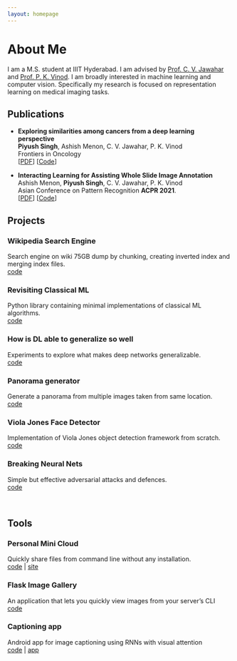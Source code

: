 ```yaml
---
layout: homepage
---
```


# About Me

I am a M.S. student at IIIT Hyderabad. I am advised by [Prof. C. V. Jawahar](https://faculty.iiit.ac.in/~jawahar/) and [Prof. P. K. Vinod](https://faculty.iiit.ac.in/~vinod.pk).
I am broadly interested in machine learning and computer vision. Specifically my research is focused on representation learning on medical imaging tasks. 



## Publications
- **Exploring similarities among cancers from a deep learning perspective**
  <br>
  **Piyush Singh**, Ashish Menon, C. V. Jawahar, P. K. Vinod
  <br>
 Frontiers in Oncology
  <br>
  [[PDF](https://www.frontiersin.org/articles/10.3389/fonc.2022.842759/full)] [[Code](https://github.com/piyush01123/T1_Task)] 

- **Interacting Learning for Assisting Whole Slide Image Annotation**
  <br>
  Ashish Menon, **Piyush Singh**, C. V. Jawahar, P. K. Vinod
  <br>
  Asian Conference on Pattern Recognition **ACPR 2021**.
  <br>
  [[PDF](http://cvit.iiit.ac.in/images/ConferencePapers/2021/Interactive_Learning.pdf)] [[Code](https://github.com/piyush01123/ILAWSIA)]


## Projects
### Wikipedia Search Engine
Search engine on wiki 75GB dump by chunking, creating inverted index and merging index files.
<br>
            <i class="fab fa-github"></i>
[code](https://github.com/piyush01123/wikipedia-search-engine)


### Revisiting Classical ML
Python library containing minimal implementations of classical ML algorithms.
<br>
            <i class="fab fa-github"></i>
[code](https://github.com/piyush01123/Revisiting-Classical-ML)


### How is DL able to generalize so well
Experiments to explore what makes deep networks generalizable.
<br>
            <i class="fab fa-github"></i>
[code](https://github.com/piyush01123/Understanding-Deep-Learning-Requires-Rethinking-Generalization)



### Panorama generator
Generate a panorama from multiple images taken from same location.
<br>
            <i class="fab fa-github"></i>
[code](https://github.com/piyush01123/panorama-generator)


### Viola Jones Face Detector
Implementation of Viola Jones object detection framework from scratch.
<br>
            <i class="fab fa-github"></i>
[code](https://github.com/piyush01123/viola-jones-face)


### Breaking Neural Nets
Simple but effective adversarial attacks and defences.
<br>
            <i class="fab fa-github"></i>
[code](https://github.com/piyush01123/Breaking-Convnets)

<br>

## Tools
### Personal Mini Cloud
Quickly share files from command line without any installation.
<br>
            <i class="fab fa-github"></i>
[code](https://github.com/piyush01123/Personal-mini-cloud) | 
            <i class="fas fa-globe"></i>
[site](personal-mini-cloud.herokuapp.com/)

### Flask Image Gallery
An application that lets you quickly view images from your server’s CLI
<br>
            <i class="fab fa-github"></i>
[code](https://github.com/piyush01123/Flask-Image-Gallery) 

### Captioning app
Android app for image captioning using RNNs with visual attention
<br>
            <i class="fab fa-github"></i>
[code](https://github.com/piyush01123/The-Caption-App) | 
<i class="fab fa-google-play"></i>
[app](https://github.com/piyush-kgp/The-Caption-App/releases/download/v6/TheCaptionApp.apk)
